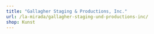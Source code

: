 ```yaml
---
title: "Gallagher Staging & Productions, Inc."
url: /la-mirada/gallagher-staging-und-productions-inc/
shop: Kunst
---
```

